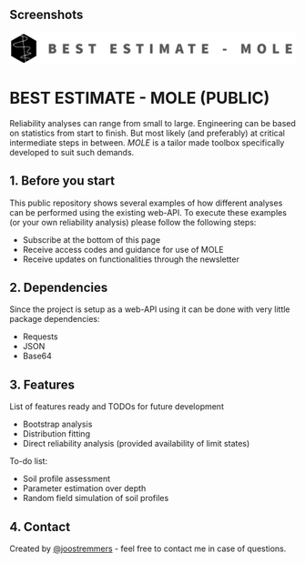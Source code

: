 ## Screenshots
![Example screenshot](./img/logo.PNG)

# BEST ESTIMATE - MOLE (PUBLIC)

Reliability analyses can range from small to large. Engineering can be based on statistics from start to finish.
But most likely (and preferably) at critical intermediate steps in between. *MOLE* is a tailor made toolbox specifically developed to suit such demands.

## 1. Before you start
This public repository shows several examples of how different analyses can be performed using the existing web-API.
To execute these examples (or your own reliability analysis) please follow the following steps:

* Subscribe at the bottom of this page
* Receive access codes and guidance for use of MOLE
* Receive updates on functionalities through the newsletter

## 2. Dependencies
Since the project is setup as a web-API using it can be done with very little package dependencies:
* Requests
* JSON
* Base64

## 3. Features
List of features ready and TODOs for future development
* Bootstrap analysis
* Distribution fitting
* Direct reliability analysis (provided availability of limit states)

To-do list:
* Soil profile assessment
* Parameter estimation over depth
* Random field simulation of soil profiles

## 4. Contact
Created by [@joostremmers](https://joostremmers.nl/menu_reach_out.html) - feel free to contact me in case of questions.
